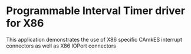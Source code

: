 <!--
     Copyright 2020, Data61, CSIRO (ABN 41 687 119 230)

     SPDX-License-Identifier: BSD-2-Clause
-->

# Programmable Interval Timer driver for X86

This application demonstrates the use of X86 specific CAmkES interrupt connectors
as well as X86 IOPort connectors
